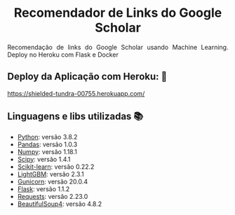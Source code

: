 <h1 align="center"> Recomendador de Links do Google Scholar </h1>

<p align="justify"> Recomendação de links do Google Scholar usando Machine Learning. Deploy no Heroku com Flask e Docker</p>

## Deploy da Aplicação com Heroku: :dash:
https://shielded-tundra-00755.herokuapp.com/

## Linguagens e libs utilizadas :books:

- [Python](https://www.python.org/): versão 3.8.2
- [Pandas](https://pandas.pydata.org/): versão 1.0.3
- [Numpy](https://numpy.org/): versão 1.18.1
- [Scipy](https://www.scipy.org/): versão 1.4.1
- [Scikit-learn](https://scikit-learn.org/stable/): versão 0.22.2
- [LightGBM](https://www.python.org/): versão 2.3.1
- [Gunicorn](https://gunicorn.org/): versão 20.0.4
- [Flask](https://flask.palletsprojects.com/en/1.1.x/): versão 1.1.2
- [Requests](https://requests.readthedocs.io/en/master/): versão 2.23.0
- [BeautifulSoup4](https://www.crummy.com/software/BeautifulSoup/bs4/doc.ptbr/): versão 4.8.2
